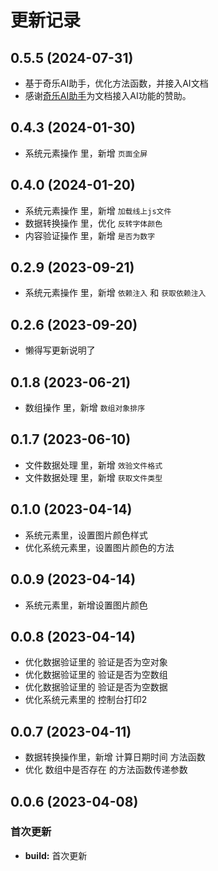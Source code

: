 # 更新记录

## 0.5.5 (2024-07-31)

*  基于奇乐AI助手，优化方法函数，并接入AI文档
*  感谢[奇乐AI助手](https://ai.qilepan.com/auth?type=register&invite=NjM4)为文档接入AI功能的赞助。

## 0.4.3 (2024-01-30)

*  系统元素操作 里，新增 `页面全屏`

## 0.4.0 (2024-01-20)

*  系统元素操作 里，新增 `加载线上js文件`
*  数据转换操作 里，优化 `反转字体颜色`
*  内容验证操作 里，新增 `是否为数字`

## 0.2.9 (2023-09-21)

*  系统元素操作 里，新增 `依赖注入` 和 `获取依赖注入`

## 0.2.6 (2023-09-20)

*  懒得写更新说明了

## 0.1.8 (2023-06-21)

*  数组操作 里，新增 `数组对象排序`


## 0.1.7 (2023-06-10)

*  文件数据处理 里，新增 `效验文件格式`
*  文件数据处理 里，新增 `获取文件类型`

## 0.1.0 (2023-04-14)

*  系统元素里，设置图片颜色样式
*  优化系统元素里，设置图片颜色的方法

## 0.0.9 (2023-04-14)

*  系统元素里，新增设置图片颜色

## 0.0.8 (2023-04-14)

*  优化数据验证里的 验证是否为空对象
*  优化数据验证里的 验证是否为空数组
*  优化数据验证里的 验证是否为空数据
*  优化系统元素里的 控制台打印2


## 0.0.7 (2023-04-11)

*  数据转换操作里，新增 计算日期时间 方法函数
*  优化 数组中是否存在 的方法函数传递参数


## 0.0.6 (2023-04-08)

### 首次更新

* **build:** 首次更新
